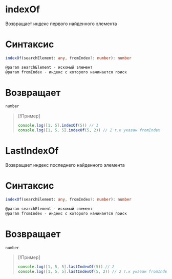 # indexOf
Возвращает индекс первого найденного элемента
# Синтаксис
```ts
indexOf(searchElement: any, fromIndex?: number): number

@param searchElement - искомый элемент
@param fromIndex - индекс с которого начинается поиск
```
# Возвращает
```ts
number
```

> [!Пример]
> ```ts
> console.log([1, 5].indexOf(5)) // 1
> console.log([1, 5, 5].indexOf(5, 2)) // 2 т.к указан fromIndex
> ```

# LastIndexOf
Возвращает индекс последнего найденного элемента
# Синтаксис
```ts
indexOf(searchElement: any, fromIndex?: number): number

@param searchElement - искомый элемент
@param fromIndex - индекс с которого начинается поиск
```
# Возвращает
```ts
number
```

> [!Пример]
> ```ts
> console.log([1, 5, 5].lastIndexOf(5)) // 2
> console.log([1, 5, 5].lastIndexOf(5, 2)) // 2 т.к указан fromIndex
> ```

